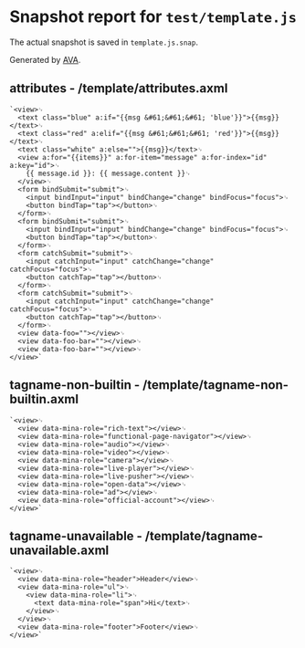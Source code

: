 # Snapshot report for `test/template.js`

The actual snapshot is saved in `template.js.snap`.

Generated by [AVA](https://ava.li).

## attributes - /template/attributes.axml

    `<view>␊
      <text class="blue" a:if="{{msg &#61;&#61;&#61; 'blue'}}">{{msg}}</text>␊
      <text class="red" a:elif="{{msg &#61;&#61;&#61; 'red'}}">{{msg}}</text>␊
      <text class="white" a:else="">{{msg}}</text>␊
      <view a:for="{{items}}" a:for-item="message" a:for-index="id" a:key="id">␊
        {{ message.id }}: {{ message.content }}␊
      </view>␊
      <form bindSubmit="submit">␊
        <input bindInput="input" bindChange="change" bindFocus="focus">␊
        <button bindTap="tap"></button>␊
      </form>␊
      <form bindSubmit="submit">␊
        <input bindInput="input" bindChange="change" bindFocus="focus">␊
        <button bindTap="tap"></button>␊
      </form>␊
      <form catchSubmit="submit">␊
        <input catchInput="input" catchChange="change" catchFocus="focus">␊
        <button catchTap="tap"></button>␊
      </form>␊
      <form catchSubmit="submit">␊
        <input catchInput="input" catchChange="change" catchFocus="focus">␊
        <button catchTap="tap"></button>␊
      </form>␊
      <view data-foo=""></view>␊
      <view data-foo-bar=""></view>␊
      <view data-foo-bar=""></view>␊
    </view>`

## tagname-non-builtin - /template/tagname-non-builtin.axml

    `<view>␊
      <view data-mina-role="rich-text"></view>␊
      <view data-mina-role="functional-page-navigator"></view>␊
      <view data-mina-role="audio"></view>␊
      <view data-mina-role="video"></view>␊
      <view data-mina-role="camera"></view>␊
      <view data-mina-role="live-player"></view>␊
      <view data-mina-role="live-pusher"></view>␊
      <view data-mina-role="open-data"></view>␊
      <view data-mina-role="ad"></view>␊
      <view data-mina-role="official-account"></view>␊
    </view>`

## tagname-unavailable - /template/tagname-unavailable.axml

    `<view>␊
      <view data-mina-role="header">Header</view>␊
      <view data-mina-role="ul">␊
        <view data-mina-role="li">␊
          <text data-mina-role="span">Hi</text>␊
        </view>␊
      </view>␊
      <view data-mina-role="footer">Footer</view>␊
    </view>`
